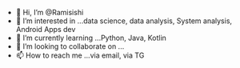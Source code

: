 - 👋 Hi, I’m @Ramisishi
- 👀 I’m interested in ...data science, data analysis, System analysis, Android Apps dev
- 🌱 I’m currently learning ...Python, Java, Kotlin
- 💞️ I’m looking to collaborate on ...
- 📫 How to reach me ...via email, via TG

<!---
Ramisishi/Ramisishi is a ✨ special ✨ repository because its `README.md` (this file) appears on your GitHub profile.
You can click the Preview link to take a look at your changes.
--->
